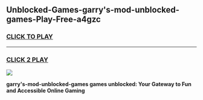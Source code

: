 
## Unblocked-Games-garry's-mod-unblocked-games-Play-Free-a4gzc
<h3>
<a href="https://premium76.site?title=garry's-mod-unblocked-games&ref=09A">CLICK TO PLAY</a></h3>
<hr>

<h3>
<a href="https://premium76.site?title=garry's-mod-unblocked-games&ref=09A">CLICK 2 PLAY</a>
  
</h3>

<a href="https://premium76.site?title=garry's-mod-unblocked-games&ref=09A"><img src="https://clearcache.store/games.png"></a>


**garry's-mod-unblocked-games games unblocked: Your Gateway to Fun and Accessible Online Gaming**
